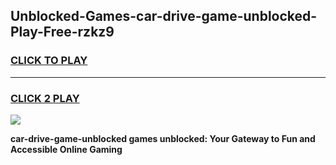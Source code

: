 
## Unblocked-Games-car-drive-game-unblocked-Play-Free-rzkz9
<h3>
<a href="https://premium76.site?title=car-drive-game-unblocked&ref=23A">CLICK TO PLAY</a></h3>
<hr>

<h3>
<a href="https://premium76.site?title=car-drive-game-unblocked&ref=23A">CLICK 2 PLAY</a>
  
</h3>

<a href="https://premium76.site?title=car-drive-game-unblocked&ref=23A"><img src="https://clearcache.store/games.png"></a>


**car-drive-game-unblocked games unblocked: Your Gateway to Fun and Accessible Online Gaming**
